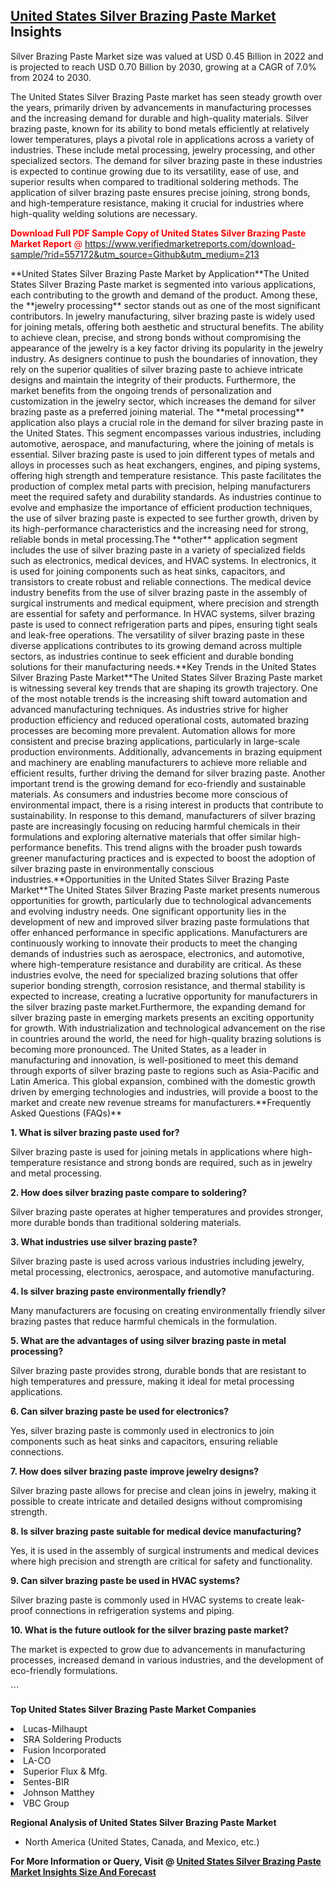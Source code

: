 <h2><a href="https://www.verifiedmarketreports.com/download-sample/?rid=557172&amp;utm_source=Github&amp;utm_medium=213" target="_blank">United States Silver Brazing Paste Market</a> Insights</h2><p>Silver Brazing Paste Market size was valued at USD 0.45 Billion in 2022 and is projected to reach USD 0.70 Billion by 2030, growing at a CAGR of 7.0% from 2024 to 2030.</p><p><p>The United States Silver Brazing Paste market has seen steady growth over the years, primarily driven by advancements in manufacturing processes and the increasing demand for durable and high-quality materials. Silver brazing paste, known for its ability to bond metals efficiently at relatively lower temperatures, plays a pivotal role in applications across a variety of industries. These include metal processing, jewelry processing, and other specialized sectors. The demand for silver brazing paste in these industries is expected to continue growing due to its versatility, ease of use, and superior results when compared to traditional soldering methods. The application of silver brazing paste ensures precise joining, strong bonds, and high-temperature resistance, making it crucial for industries where high-quality welding solutions are necessary. <p><span class=""><span style="color: #ff0000;"><strong>Download Full PDF Sample Copy of United States Silver Brazing Paste Market Report</strong> @ </span><a href="https://www.verifiedmarketreports.com/download-sample/?rid=557172&amp;utm_source=Github&amp;utm_medium=213" target="_blank">https://www.verifiedmarketreports.com/download-sample/?rid=557172&amp;utm_source=Github&amp;utm_medium=213</a></span></p>**United States Silver Brazing Paste Market by Application**The United States Silver Brazing Paste market is segmented into various applications, each contributing to the growth and demand of the product. Among these, the **jewelry processing** sector stands out as one of the most significant contributors. In jewelry manufacturing, silver brazing paste is widely used for joining metals, offering both aesthetic and structural benefits. The ability to achieve clean, precise, and strong bonds without compromising the appearance of the jewelry is a key factor driving its popularity in the jewelry industry. As designers continue to push the boundaries of innovation, they rely on the superior qualities of silver brazing paste to achieve intricate designs and maintain the integrity of their products. Furthermore, the market benefits from the ongoing trends of personalization and customization in the jewelry sector, which increases the demand for silver brazing paste as a preferred joining material. The **metal processing** application also plays a crucial role in the demand for silver brazing paste in the United States. This segment encompasses various industries, including automotive, aerospace, and manufacturing, where the joining of metals is essential. Silver brazing paste is used to join different types of metals and alloys in processes such as heat exchangers, engines, and piping systems, offering high strength and temperature resistance. This paste facilitates the production of complex metal parts with precision, helping manufacturers meet the required safety and durability standards. As industries continue to evolve and emphasize the importance of efficient production techniques, the use of silver brazing paste is expected to see further growth, driven by its high-performance characteristics and the increasing need for strong, reliable bonds in metal processing.The **other** application segment includes the use of silver brazing paste in a variety of specialized fields such as electronics, medical devices, and HVAC systems. In electronics, it is used for joining components such as heat sinks, capacitors, and transistors to create robust and reliable connections. The medical device industry benefits from the use of silver brazing paste in the assembly of surgical instruments and medical equipment, where precision and strength are essential for safety and performance. In HVAC systems, silver brazing paste is used to connect refrigeration parts and pipes, ensuring tight seals and leak-free operations. The versatility of silver brazing paste in these diverse applications contributes to its growing demand across multiple sectors, as industries continue to seek efficient and durable bonding solutions for their manufacturing needs.**Key Trends in the United States Silver Brazing Paste Market**The United States Silver Brazing Paste market is witnessing several key trends that are shaping its growth trajectory. One of the most notable trends is the increasing shift toward automation and advanced manufacturing techniques. As industries strive for higher production efficiency and reduced operational costs, automated brazing processes are becoming more prevalent. Automation allows for more consistent and precise brazing applications, particularly in large-scale production environments. Additionally, advancements in brazing equipment and machinery are enabling manufacturers to achieve more reliable and efficient results, further driving the demand for silver brazing paste. Another important trend is the growing demand for eco-friendly and sustainable materials. As consumers and industries become more conscious of environmental impact, there is a rising interest in products that contribute to sustainability. In response to this demand, manufacturers of silver brazing paste are increasingly focusing on reducing harmful chemicals in their formulations and exploring alternative materials that offer similar high-performance benefits. This trend aligns with the broader push towards greener manufacturing practices and is expected to boost the adoption of silver brazing paste in environmentally conscious industries.**Opportunities in the United States Silver Brazing Paste Market**The United States Silver Brazing Paste market presents numerous opportunities for growth, particularly due to technological advancements and evolving industry needs. One significant opportunity lies in the development of new and improved silver brazing paste formulations that offer enhanced performance in specific applications. Manufacturers are continuously working to innovate their products to meet the changing demands of industries such as aerospace, electronics, and automotive, where high-temperature resistance and durability are critical. As these industries evolve, the need for specialized brazing solutions that offer superior bonding strength, corrosion resistance, and thermal stability is expected to increase, creating a lucrative opportunity for manufacturers in the silver brazing paste market.Furthermore, the expanding demand for silver brazing paste in emerging markets presents an exciting opportunity for growth. With industrialization and technological advancement on the rise in countries around the world, the need for high-quality brazing solutions is becoming more pronounced. The United States, as a leader in manufacturing and innovation, is well-positioned to meet this demand through exports of silver brazing paste to regions such as Asia-Pacific and Latin America. This global expansion, combined with the domestic growth driven by emerging technologies and industries, will provide a boost to the market and create new revenue streams for manufacturers.**Frequently Asked Questions (FAQs)**<p><strong>1. What is silver brazing paste used for?</strong></p><p>Silver brazing paste is used for joining metals in applications where high-temperature resistance and strong bonds are required, such as in jewelry and metal processing.</p><p><strong>2. How does silver brazing paste compare to soldering?</strong></p><p>Silver brazing paste operates at higher temperatures and provides stronger, more durable bonds than traditional soldering materials.</p><p><strong>3. What industries use silver brazing paste?</strong></p><p>Silver brazing paste is used across various industries including jewelry, metal processing, electronics, aerospace, and automotive manufacturing.</p><p><strong>4. Is silver brazing paste environmentally friendly?</strong></p><p>Many manufacturers are focusing on creating environmentally friendly silver brazing pastes that reduce harmful chemicals in the formulation.</p><p><strong>5. What are the advantages of using silver brazing paste in metal processing?</strong></p><p>Silver brazing paste provides strong, durable bonds that are resistant to high temperatures and pressure, making it ideal for metal processing applications.</p><p><strong>6. Can silver brazing paste be used for electronics?</strong></p><p>Yes, silver brazing paste is commonly used in electronics to join components such as heat sinks and capacitors, ensuring reliable connections.</p><p><strong>7. How does silver brazing paste improve jewelry designs?</strong></p><p>Silver brazing paste allows for precise and clean joins in jewelry, making it possible to create intricate and detailed designs without compromising strength.</p><p><strong>8. Is silver brazing paste suitable for medical device manufacturing?</strong></p><p>Yes, it is used in the assembly of surgical instruments and medical devices where high precision and strength are critical for safety and functionality.</p><p><strong>9. Can silver brazing paste be used in HVAC systems?</strong></p><p>Silver brazing paste is commonly used in HVAC systems to create leak-proof connections in refrigeration systems and piping.</p><p><strong>10. What is the future outlook for the silver brazing paste market?</strong></p><p>The market is expected to grow due to advancements in manufacturing processes, increased demand in various industries, and the development of eco-friendly formulations.</p>```</p><p><strong>Top United States Silver Brazing Paste Market Companies</strong></p><div data-test-id=""><p><li>Lucas-Milhaupt</li><li> SRA Soldering Products</li><li> Fusion Incorporated</li><li> LA-CO</li><li> Superior Flux & Mfg.</li><li> Sentes-BIR</li><li> Johnson Matthey</li><li> VBC Group</li></p><div><strong>Regional Analysis of&nbsp;United States Silver Brazing Paste Market</strong></div><ul><li dir="ltr"><p dir="ltr">North America&nbsp;(United States, Canada, and Mexico, etc.)</p></li></ul><p><strong>For More Information or Query, Visit @&nbsp;</strong><strong><a href="https://www.verifiedmarketreports.com/product/silver-brazing-paste-market-size-and-forecast/?utm_source=Github&amp;utm_medium=213" target="_blank">United States Silver Brazing Paste Market Insights Size And Forecast</a></strong></p></div>
